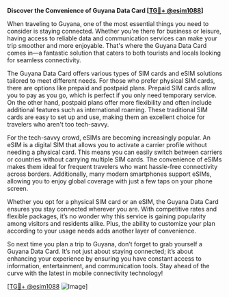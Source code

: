 **Discover the Convenience of Guyana Data Card [[TG💪+ @esim1088](https://t.me/s/esim1088)]**

When traveling to Guyana, one of the most essential things you need to consider is staying connected. Whether you're there for business or leisure, having access to reliable data and communication services can make your trip smoother and more enjoyable. That's where the Guyana Data Card comes in—a fantastic solution that caters to both tourists and locals looking for seamless connectivity.

The Guyana Data Card offers various types of SIM cards and eSIM solutions tailored to meet different needs. For those who prefer physical SIM cards, there are options like prepaid and postpaid plans. Prepaid SIM cards allow you to pay as you go, which is perfect if you only need temporary service. On the other hand, postpaid plans offer more flexibility and often include additional features such as international roaming. These traditional SIM cards are easy to set up and use, making them an excellent choice for travelers who aren't too tech-savvy.

For the tech-savvy crowd, eSIMs are becoming increasingly popular. An eSIM is a digital SIM that allows you to activate a carrier profile without needing a physical card. This means you can easily switch between carriers or countries without carrying multiple SIM cards. The convenience of eSIMs makes them ideal for frequent travelers who want hassle-free connectivity across borders. Additionally, many modern smartphones support eSIMs, allowing you to enjoy global coverage with just a few taps on your phone screen.

Whether you opt for a physical SIM card or an eSIM, the Guyana Data Card ensures you stay connected wherever you are. With competitive rates and flexible packages, it’s no wonder why this service is gaining popularity among visitors and residents alike. Plus, the ability to customize your plan according to your usage needs adds another layer of convenience.

So next time you plan a trip to Guyana, don’t forget to grab yourself a Guyana Data Card. It’s not just about staying connected; it’s about enhancing your experience by ensuring you have constant access to information, entertainment, and communication tools. Stay ahead of the curve with the latest in mobile connectivity technology!

[[TG💪+ @esim1088](https://t.me/s/esim1088) ![Image](https://i.postimg.cc/Y0z9fWf4/image.png)]